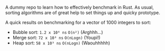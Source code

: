 A dummy repo to learn how to effectively benchmark in Rust. As usual,
sorting algorithms are of great help to set things up and quicky prototype.

A quick results on benchmarking for a vector of 1000 integers to sort:

- Bubble sort: `1.2 x 10⁶ ns` `O(n²)` (Arghhh...)
- Merge sort: `72 x 10³ ns` `O(nLogn)` (Youpi!)
- Heap sort: `58 x 10³ ns` `O(nLogn)` (Waouhhhhh)